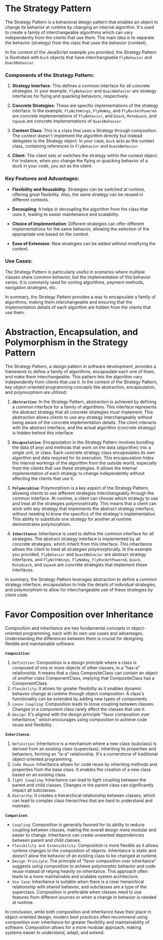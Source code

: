 # The Strategy Pattern

The Strategy Pattern is a behavioral design pattern that enables an object to change its behavior at runtime by changing an internal algorithm. It's used to create a family of interchangeable algorithms which can vary independently from the clients that use them. The main idea is to separate the behavior (strategy) from the class that uses the behavior (context).

In the context of the JavaScript example you provided, the Strategy Pattern is illustrated with `Duck` objects that have interchangeable `FlyBehavior` and `QuackBehavior`.

### Components of the Strategy Pattern:

1. **Strategy Interface**: This defines a common interface for all concrete strategies. In your example, `FlyBehavior` and `QuackBehavior` are strategy interfaces for flying and quacking behaviors, respectively.

2. **Concrete Strategies**: These are specific implementations of the strategy interface. In the example, `FlyWithWings`, `FlyNoWay`, and `FlyRocketPowered` are concrete implementations of `FlyBehavior`, and `Quack`, `MuteQuack`, and `Squeak` are concrete implementations of `QuackBehavior`.

3. **Context Class**: This is a class that uses a Strategy through composition. The context doesn't implement the algorithm directly but instead delegates to the Strategy object. In your case, `Duck` acts as the context class, containing references to `FlyBehavior` and `QuackBehavior`.

4. **Client**: The client sets or switches the strategy within the context object. For instance, when you change the flying or quacking behavior of a duck in your code, you act as the client.

### Key Features and Advantages:

- **Flexibility and Reusability**: Strategies can be switched at runtime, offering great flexibility. Also, the same strategy can be reused in different contexts.

- **Decoupling**: It helps in decoupling the algorithm from the class that uses it, leading to easier maintenance and scalability.

- **Choice of Implementation**: Different strategies can offer different implementations for the same behavior, allowing the selection of the appropriate one based on the context.

- **Ease of Extension**: New strategies can be added without modifying the context.

### Use Cases:

The Strategy Pattern is particularly useful in scenarios where multiple classes share common behavior, but the implementation of this behavior varies. It is commonly used for sorting algorithms, payment methods, navigation strategies, etc.

In summary, the Strategy Pattern provides a way to encapsulate a family of algorithms, making them interchangeable and ensuring that the implementation details of each algorithm are hidden from the clients that use them.



# Abstraction, Encapsulation, and Polymorphism in the Strategy Pattern

The Strategy Pattern, a design pattern in software development, provides a framework to define a family of algorithms, encapsulate each one of them, and make them interchangeable. This pattern lets the algorithm vary independently from clients that use it. In the context of the Strategy Pattern, key object-oriented programming concepts like abstraction, encapsulation, and polymorphism are utilized:

1. **`Abstraction`**: In the Strategy Pattern, abstraction is achieved by defining a common interface for a family of algorithms. This interface represents the abstract strategy that all concrete strategies must implement. This abstraction allows clients to use any strategy interchangeably without being aware of the concrete implementation details. The client interacts with the abstract interface, and the actual algorithm (concrete strategy) is hidden behind this interface.

2. **`Encapsulation`**: Encapsulation in the Strategy Pattern involves bundling the data (if any) and methods that work on the data (algorithm) into a single unit, or class. Each concrete strategy class encapsulates its own algorithm and data required for its execution. This encapsulation hides the internal workings of the algorithm from the outside world, especially from the clients that use these strategies. It allows the internal implementation of each strategy to change independently without affecting the clients that use it.

3. **`Polymorphism`**: Polymorphism is a key aspect of the Strategy Pattern, allowing clients to use different strategies interchangeably through the common interface. At runtime, a client can choose which strategy to use and treat all the strategies polymorphically. This means that a client can work with any strategy that implements the abstract strategy interface, without needing to know the specifics of the strategy's implementation. This ability to substitute one strategy for another at runtime demonstrates polymorphism.

4. **`Inheritance`**: Inheritance is used to define the common interface for all strategies. The abstract strategy interface is implemented by all concrete strategies, which inherit from this interface. This inheritance allows the client to treat all strategies polymorphically. In the example you provided, `FlyBehavior` and `QuackBehavior` are abstract strategy interfaces, and `FlyWithWings`, `FlyNoWay`, `FlyRocketPowered`, `Quack`, `MuteQuack`, and `Squeak` are concrete strategies that implement these interfaces.

In summary, the Strategy Pattern leverages abstraction to define a common strategy interface, encapsulation to hide the details of individual strategies, and polymorphism to allow for interchangeable use of these strategies by client code.

# Favor Composition over Inheritance

Composition and inheritance are two fundamental concepts in object-oriented programming, each with its own use cases and advantages. Understanding the differences between them is crucial for designing flexible and maintainable software.

**`Composition`**:
1. `Definition`: Composition is a design principle where a class is composed of one or more objects of other classes, in a "has-a" relationship. It means that a class CompositeClass can contain an object of another class ComponentClass, implying that CompositeClass has a ComponentClass.
2. `Flexibility`: It allows for greater flexibility as it enables dynamic behavior change at runtime through object composition. A class's functionality can be extended by adding new types of components.
3. `Loose Coupling`: Composition leads to loose coupling between classes. Changes in a component class rarely affect the classes that use it.
4. `Design`: It's aligned with the design principle "favor composition over inheritance," which encourages using composition to achieve code reuse and flexibility.

**`Inheritance`**:
1. `Definition`: Inheritance is a mechanism where a new class (subclass) is derived from an existing class (superclass), inheriting its properties and behaviors, forming an "is-a" relationship. It's a cornerstone of traditional object-oriented programming.
2. `Code Reuse`: Inheritance allows for code reuse by inheriting methods and properties from the base class. It enables the creation of a new class based on an existing class.
3. `Tight Coupling`: Inheritance can lead to tight coupling between the parent and child classes. Changes in the parent class can significantly impact all subclasses.
4. `Hierarchy`: It creates a hierarchical relationship between classes, which can lead to complex class hierarchies that are hard to understand and maintain.

**`Comparison`**:
- `Coupling`: Composition is generally favored for its ability to reduce coupling between classes, making the overall design more modular and easier to change. Inheritance can create unwanted dependencies between parent and child classes.
- `Flexibility and Extensibility`: Composition is more flexible as it allows runtime changes to the composition of objects. Inheritance is static and doesn’t allow the behavior of an existing class to be changed at runtime.
- `Design Principle`: The principle of "favor composition over inheritance" suggests using composition to achieve polymorphic behavior and code reuse instead of relying heavily on inheritance. This approach often leads to a more maintainable and scalable system architecture.
- `Use Case`: Inheritance is suitable when there is a clear hierarchical relationship with shared behavior, and subclasses are a type of the superclass. Composition is preferable when classes need to use features from different sources or when a change in behavior is needed at runtime.

In conclusion, while both composition and inheritance have their place in object-oriented design, modern best practices often recommend using composition over inheritance for greater flexibility and maintainability of software. Composition allows for a more modular approach, making systems easier to understand, adapt, and extend.